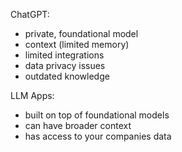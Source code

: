 ChatGPT:
- private, foundational model
- context (limited memory)
- limited integrations
- data privacy issues  
- outdated knowledge  

LLM Apps:
- built on top of foundational models
- can have broader context
- has access to your companies data

